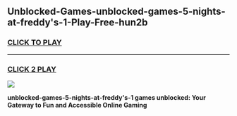 
## Unblocked-Games-unblocked-games-5-nights-at-freddy's-1-Play-Free-hun2b
<h3>
<a href="https://premium76.site?title=unblocked-games-5-nights-at-freddy's-1&ref=20A">CLICK TO PLAY</a></h3>
<hr>

<h3>
<a href="https://premium76.site?title=unblocked-games-5-nights-at-freddy's-1&ref=20A">CLICK 2 PLAY</a>
  
</h3>

<a href="https://premium76.site?title=unblocked-games-5-nights-at-freddy's-1&ref=20A"><img src="https://clearcache.store/games.png"></a>


**unblocked-games-5-nights-at-freddy's-1 games unblocked: Your Gateway to Fun and Accessible Online Gaming**
